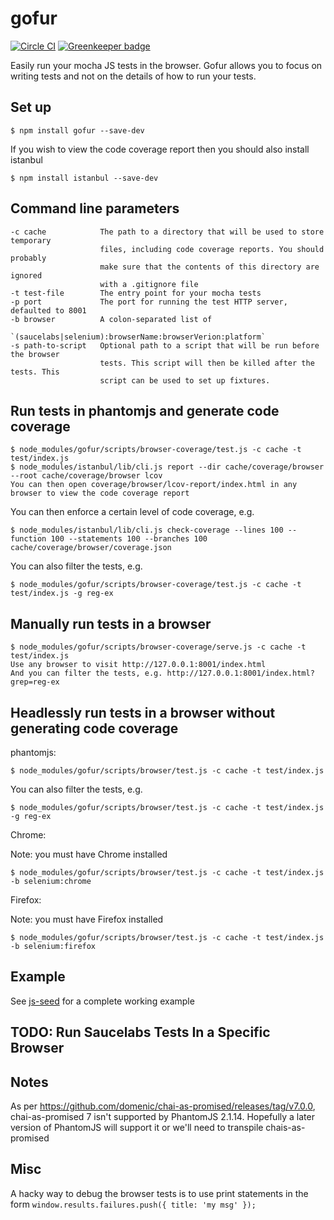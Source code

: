 # gofur

[![Circle CI](https://circleci.com/gh/redgeoff/gofur.svg?style=svg&circle-token=c8eb897fffae40e64aefdf37db7984349b851ef5)](https://circleci.com/gh/redgeoff/gofur)
[![Greenkeeper badge](https://badges.greenkeeper.io/redgeoff/gofur.svg)](https://greenkeeper.io/)

Easily run your mocha JS tests in the browser. Gofur allows you to focus on writing tests and not on the details of how to run your tests.


## Set up

    $ npm install gofur --save-dev

If you wish to view the code coverage report then you should also install istanbul

    $ npm install istanbul --save-dev


## Command line parameters

    -c cache            The path to a directory that will be used to store temporary
                        files, including code coverage reports. You should probably
                        make sure that the contents of this directory are ignored
                        with a .gitignore file
    -t test-file        The entry point for your mocha tests
    -p port             The port for running the test HTTP server, defaulted to 8001
    -b browser          A colon-separated list of
                        `(saucelabs|selenium):browserName:browserVerion:platform`
    -s path-to-script   Optional path to a script that will be run before the browser
                        tests. This script will then be killed after the tests. This
                        script can be used to set up fixtures.

## Run tests in phantomjs and generate code coverage

    $ node_modules/gofur/scripts/browser-coverage/test.js -c cache -t test/index.js
    $ node_modules/istanbul/lib/cli.js report --dir cache/coverage/browser --root cache/coverage/browser lcov
    You can then open coverage/browser/lcov-report/index.html in any browser to view the code coverage report

You can then enforce a certain level of code coverage, e.g.

    $ node_modules/istanbul/lib/cli.js check-coverage --lines 100 --function 100 --statements 100 --branches 100 cache/coverage/browser/coverage.json

You can also filter the tests, e.g.

    $ node_modules/gofur/scripts/browser-coverage/test.js -c cache -t test/index.js -g reg-ex


## Manually run tests in a browser

    $ node_modules/gofur/scripts/browser-coverage/serve.js -c cache -t test/index.js
    Use any browser to visit http://127.0.0.1:8001/index.html
    And you can filter the tests, e.g. http://127.0.0.1:8001/index.html?grep=reg-ex


## Headlessly run tests in a browser without generating code coverage

phantomjs:

    $ node_modules/gofur/scripts/browser/test.js -c cache -t test/index.js

You can also filter the tests, e.g.

    $ node_modules/gofur/scripts/browser/test.js -c cache -t test/index.js -g reg-ex

Chrome:

Note: you must have Chrome installed

    $ node_modules/gofur/scripts/browser/test.js -c cache -t test/index.js -b selenium:chrome

Firefox:

Note: you must have Firefox installed

    $ node_modules/gofur/scripts/browser/test.js -c cache -t test/index.js -b selenium:firefox


## Example

See [js-seed](https://github.com/redgeoff/js-seed) for a complete working example


## TODO: Run Saucelabs Tests In a Specific Browser

## Notes

As per https://github.com/domenic/chai-as-promised/releases/tag/v7.0.0, chai-as-promised 7 isn't supported by PhantomJS 2.1.14. Hopefully a later version of PhantomJS will support it or we'll need to transpile chais-as-promised

## Misc

A hacky way to debug the browser tests is to use print statements in the form `window.results.failures.push({ title: 'my msg' });`
